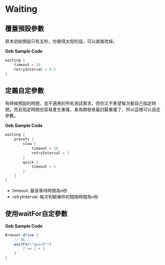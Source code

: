 # Waiting

## 覆蓋預設參數

原本初始預設只有五秒，你覺得太短的話，可以直接改掉。

**Geb Sample Code**

```groovy
waiting {
    timeout = 10
    retryInterval = 0.5
}
```

## 定義自定參數

有時候預設的時間，並不適用於所有測試需求，但你又不希望每次都自己指定時間，而且指定時間也容易產生重複，身為開發者最討厭重複了，所以這裡可以自定參數。

**Geb Sample Code**

```groovy
waiting {
    presets {
        slow {
            timeout = 20
            retryInterval = 1
        }
        quick {
            timeout = 1
        }
    }
}
```

* timeout: 最長等待時間為n秒
* retryInterval: 每次判斷條件的間隔時間為n秒

## 使用waitFor自定參數

**Geb Sample Code**

```groovy
Browser.drive {
    // 略...
    waitFor("quick"){
	    2 == 1 + 1
    }
}
```
